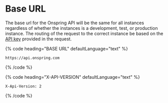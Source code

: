 # Base URL

The base url for the Onspring API will be the same for all instances regardless of whether the instances is a development, test, or production instance. The routing of the request to the correct instance be based on the [API key](#authentication) provided in the request.

{% code heading="BASE URL" defaultLanguage="text" %}

```text
https://api.onspring.com
```

{% /code %}

{% code heading="X-API-VERSION" defaultLanguage="text" %}

```text
X-Api-Version: 2
```

{% /code %}
